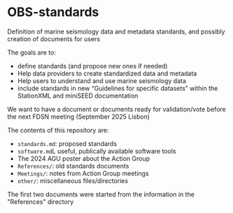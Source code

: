 # OBS-standards

Definition of marine seismology data and metadata standards, and possibly creation of documents for users

The goals are to:
- define standards (and propose new ones if needed)
- Help data providers to create standardized data and metadata
- Help users to understand and use marine seismology data
- include standards in new “Guidelines for specific datasets” within the StationXML and miniSEED documentation

We want to have a document or documents ready for validation/vote before the next FDSN meeting (September 2025 Lisbon)

The contents of this repository are:
- ``standards.md``: proposed standards
- ``software.md``L useful, publically available software tools
- The 2024 AGU poster about the Action Group
- ``References/``: old standards documents
- ``Meetings/``: notes from Action Group meetings
- ``other/``: miscellaneous files/directories

The first two documents were started from the information in the "References" directory
